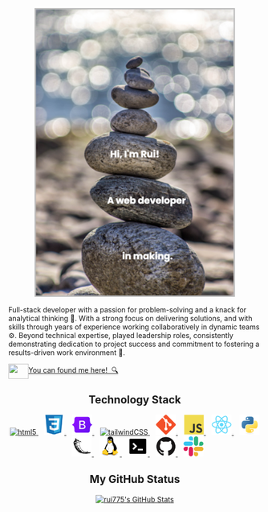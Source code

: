 
<!-- add banner-->
<p align="center">
    <img width="400" src="img/banner.png" alt="my banner">
</p>
<p>
    Full-stack developer with a passion for problem-solving and a knack for analytical thinking 🤔. With a strong focus on delivering solutions, and with skills through years of experience working collaboratively in dynamic teams ⚙️. Beyond technical expertise, played leadership roles, consistently demonstrating dedication to project success and commitment to fostering a results-driven work environment 🥇.
</p>
<a href="https://www.linkedin.com/in/ruisilva775/" target="blank"><img align="center" src="https://cdn.jsdelivr.net/npm/simple-icons@3.0.1/icons/linkedin.svg" alt=""         height="30" width="40" />You can found me here!&nbsp&nbsp🔍</a>
<br/>
<h2 align="center">Technology Stack </h2>
<p align="center"> 
    <a href="https://raw.githubusercontent.com/devicons/devicon/55609aa5bd817ff167afce0d965585c92040787a/icons/html5/html5-original.svg" target="_blank"> 
        <img src="https://upload.wikimedia.org/wikipedia/commons/thumb/6/61/HTML5_logo_and_wordmark.svg/200px-HTML5_logo_and_wordmark.svg.png" alt="html5" width="40" height="40"/> 
    </a>&nbsp&nbsp
    <a href="https://www.w3schools.com/css/" target="_blank"> 
        <img src="https://raw.githubusercontent.com/devicons/devicon/55609aa5bd817ff167afce0d965585c92040787a/icons/css3/css3-original.svg" alt="css3" width="40" height="40"/> 
    </a>&nbsp&nbsp 
    <a href="https://getbootstrap.com/" target="_blank"> 
        <img src="https://raw.githubusercontent.com/devicons/devicon/55609aa5bd817ff167afce0d965585c92040787a/icons/bootstrap/bootstrap-original.svg" alt="bootstrap" width="40" height="40"/> 
    </a>&nbsp&nbsp 
    <a href="https://tailwindcss.com/" target="_blank"> 
        <img src="https://www.svgrepo.com/show/354431/tailwindcss-icon.svg" alt="tailwindCSS" width="40" height="40"/>
    </a>&nbsp&nbsp
    <a href="https://git-scm.com/" target="_blank"> 
        <img src="https://raw.githubusercontent.com/devicons/devicon/55609aa5bd817ff167afce0d965585c92040787a/icons/git/git-original.svg" alt="git" width="40" height="40"/> 
    </a>&nbsp&nbsp 
    <a href="https://www.w3schools.com/js/" target="_blank"> 
        <img src="https://raw.githubusercontent.com/devicons/devicon/55609aa5bd817ff167afce0d965585c92040787a/icons/javascript/javascript-original.svg" alt="javascript" width="40" height="40"/> 
    </a>&nbsp&nbsp 
    <a href="https://react.dev/" target="_blank"> 
        <img src="https://raw.githubusercontent.com/devicons/devicon/55609aa5bd817ff167afce0d965585c92040787a/icons/react/react-original.svg" alt="react" width="40" height="40"/> 
    </a>&nbsp&nbsp 
    <a href="https://www.python.org" target="_blank"> 
        <img src="https://raw.githubusercontent.com/devicons/devicon/55609aa5bd817ff167afce0d965585c92040787a/icons/python/python-original.svg" alt="python" width="40" height="40"/> 
    </a>&nbsp&nbsp
    <a href="https://flask.palletsprojects.com/" target="_blank"> 
        <img src="https://raw.githubusercontent.com/devicons/devicon/55609aa5bd817ff167afce0d965585c92040787a/icons/flask/flask-original.svg" alt="flask" width="40" height="40"/> 
    </a>&nbsp&nbsp
    <a href="https://www.linux.org/" target="_blank"> 
        <img src="https://raw.githubusercontent.com/devicons/devicon/55609aa5bd817ff167afce0d965585c92040787a/icons/linux/linux-original.svg" width="40" height="40"/> 
    </a>&nbsp&nbsp
    <a href="https://www.freecodecamp.org/news/how-to-use-the-cli-beginner-guide/" target="_blank"> 
        <img src="https://raw.githubusercontent.com/Remix-Design/RemixIcon/3c4f3ff316c8ebe1b8838c211ecaf8348d203049/icons/Development/terminal-box-fill.svg" alt="cli" width="40" height="40"/> 
    </a>&nbsp&nbsp
    <a href="https://docs.github.com/en/get-started/quickstart/hello-world" target="_blank"> 
        <img src="https://raw.githubusercontent.com/devicons/devicon/55609aa5bd817ff167afce0d965585c92040787a/icons/github/github-original.svg" alt="github" width="40" height="40"/> 
    </a>&nbsp&nbsp
    <a href="https://slack.com/" target="_blank"> 
        <img src="https://raw.githubusercontent.com/devicons/devicon/55609aa5bd817ff167afce0d965585c92040787a/icons/slack/slack-original.svg" alt="slack" width="40" height="40"/> 
    </a>
</p>
<h2 align="center">My GitHub Status</h2>
<p align="center">

  <a href="https://awesome-github-stats.azurewebsites.net/index.html??cardType=level&theme=react&preferLogin=false">    
      <img align="center" alt="rui775's GitHub Stats" src="https://awesome-github-stats.azurewebsites.net/user-stats/rui775?cardType=level&theme=react&preferLogin=false" />
  </a>


